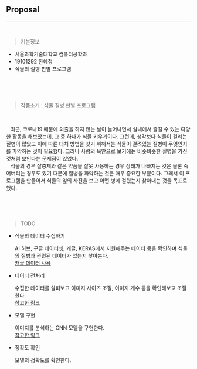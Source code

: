 ## Proposal

------
<br>

>기본정보
 - 서울과학기술대학교 컴퓨터공학과
 - 19101292 한혜정
 - 식물의 질병 판별 프로그램

<br><br><br>

>작품소개
: 식물 질병 판별 프로그램

<br>

&nbsp;&nbsp; 최근, 코로나19 때문에 외출을 하지 않는 날이 늘어나면서 실내에서 즐길 수 있는 다양한 활동을 해보았는데, 그 중 하나가 식물 키우기이다. 그런데, 생각보다 식물이 걸리는 질병이 많았고 이에 따른 대처 방법을 찾기 위해서는 식물이 걸려있는 질병이 무엇인지를 파악하는 것이 필요했다. 그러나 사람의 육안으로 보기에는 비슷비슷한 질병을 가진 것처럼 보인다는 문제점이 있었다.
<br>
&nbsp;&nbsp; 식물의 경우 살충제와 같은 약품을 잘못 사용하는 경우 상태가 나빠지는 것은 물론 죽어버리는 경우도 있기 때문에 질병을 파악하는 것은 매우 중요한 부분이다. 그래서 이 프로그램을 만들어서 식물의 잎의 사진을 보고 어떤 병에 걸렸는지 찾아내는 것을 목표로 했다.

<br><br><br>
 >TODO

  - 식물의 데이터 수집하기
  
    AI 허브, 구글 데이터셋, 캐글, KERAS에서 지원해주는 데이터 등을 확인하며 식물의 질병과 관련된 데이터가 있는지 찾아본다.
    <br>
    [캐글 데이터 사용](https://www.kaggle.com/c/plant-pathology-2020-fgvc7/data)

  - 데이터 전처리
    
    수집한 데이터를 살펴보고 이미지 사이즈 조절, 이미지 개수 등을 확인해보고 조절한다. <br>
    [참고한 링크](https://keraskorea.github.io/posts/2018-10-24-little_data_powerful_model/)

  - 모델 구현
    
    이미지를 분석하는 CNN 모델을 구현한다.  <br>
    [참고한 링크](https://www.tensorflow.org/tutorials/images/cnn?hl=ko)

  - 정확도 확인
  
    모델의 정확도를 확인한다.
